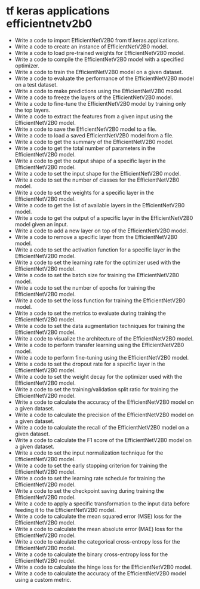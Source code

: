 # tf keras applications efficientnetv2b0

- Write a code to import EfficientNetV2B0 from tf.keras.applications.
- Write a code to create an instance of EfficientNetV2B0 model.
- Write a code to load pre-trained weights for EfficientNetV2B0 model.
- Write a code to compile the EfficientNetV2B0 model with a specified optimizer.
- Write a code to train the EfficientNetV2B0 model on a given dataset.
- Write a code to evaluate the performance of the EfficientNetV2B0 model on a test dataset.
- Write a code to make predictions using the EfficientNetV2B0 model.
- Write a code to freeze the layers of the EfficientNetV2B0 model.
- Write a code to fine-tune the EfficientNetV2B0 model by training only the top layers.
- Write a code to extract the features from a given input using the EfficientNetV2B0 model.
- Write a code to save the EfficientNetV2B0 model to a file.
- Write a code to load a saved EfficientNetV2B0 model from a file.
- Write a code to get the summary of the EfficientNetV2B0 model.
- Write a code to get the total number of parameters in the EfficientNetV2B0 model.
- Write a code to get the output shape of a specific layer in the EfficientNetV2B0 model.
- Write a code to set the input shape for the EfficientNetV2B0 model.
- Write a code to set the number of classes for the EfficientNetV2B0 model.
- Write a code to set the weights for a specific layer in the EfficientNetV2B0 model.
- Write a code to get the list of available layers in the EfficientNetV2B0 model.
- Write a code to get the output of a specific layer in the EfficientNetV2B0 model given an input.
- Write a code to add a new layer on top of the EfficientNetV2B0 model.
- Write a code to remove a specific layer from the EfficientNetV2B0 model.
- Write a code to set the activation function for a specific layer in the EfficientNetV2B0 model.
- Write a code to set the learning rate for the optimizer used with the EfficientNetV2B0 model.
- Write a code to set the batch size for training the EfficientNetV2B0 model.
- Write a code to set the number of epochs for training the EfficientNetV2B0 model.
- Write a code to set the loss function for training the EfficientNetV2B0 model.
- Write a code to set the metrics to evaluate during training the EfficientNetV2B0 model.
- Write a code to set the data augmentation techniques for training the EfficientNetV2B0 model.
- Write a code to visualize the architecture of the EfficientNetV2B0 model.
- Write a code to perform transfer learning using the EfficientNetV2B0 model.
- Write a code to perform fine-tuning using the EfficientNetV2B0 model.
- Write a code to set the dropout rate for a specific layer in the EfficientNetV2B0 model.
- Write a code to set the weight decay for the optimizer used with the EfficientNetV2B0 model.
- Write a code to set the training/validation split ratio for training the EfficientNetV2B0 model.
- Write a code to calculate the accuracy of the EfficientNetV2B0 model on a given dataset.
- Write a code to calculate the precision of the EfficientNetV2B0 model on a given dataset.
- Write a code to calculate the recall of the EfficientNetV2B0 model on a given dataset.
- Write a code to calculate the F1 score of the EfficientNetV2B0 model on a given dataset.
- Write a code to set the input normalization technique for the EfficientNetV2B0 model.
- Write a code to set the early stopping criterion for training the EfficientNetV2B0 model.
- Write a code to set the learning rate schedule for training the EfficientNetV2B0 model.
- Write a code to set the checkpoint saving during training the EfficientNetV2B0 model.
- Write a code to apply a specific transformation to the input data before feeding it to the EfficientNetV2B0 model.
- Write a code to calculate the mean squared error (MSE) loss for the EfficientNetV2B0 model.
- Write a code to calculate the mean absolute error (MAE) loss for the EfficientNetV2B0 model.
- Write a code to calculate the categorical cross-entropy loss for the EfficientNetV2B0 model.
- Write a code to calculate the binary cross-entropy loss for the EfficientNetV2B0 model.
- Write a code to calculate the hinge loss for the EfficientNetV2B0 model.
- Write a code to calculate the accuracy of the EfficientNetV2B0 model using a custom metric.